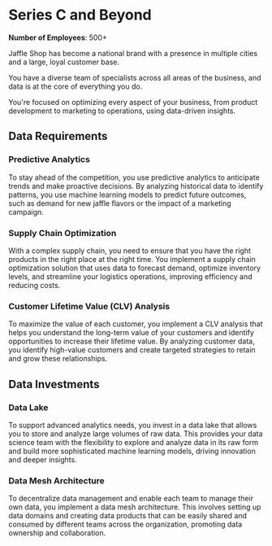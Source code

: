 # Series C and Beyond

**Number of Employees**: 500+

Jaffle Shop has become a national brand with a presence in multiple cities and a large, loyal customer base.

You have a diverse team of specialists across all areas of the business, and data is at the core of everything you do.

You're focused on optimizing every aspect of your business, from product development to marketing to operations, using data-driven insights.

## Data Requirements

### Predictive Analytics

To stay ahead of the competition, you use predictive analytics to anticipate trends and
make proactive decisions.
By analyzing historical data to identify patterns, you use machine learning models to predict future
outcomes, such as demand for new jaffle flavors or the impact of a marketing campaign.

### Supply Chain Optimization

With a complex supply chain, you need to ensure that you have the right products
in the right place at the right time. You implement a supply chain optimization solution
that uses data to forecast demand, optimize inventory levels,
and streamline your logistics operations, improving efficiency and reducing costs.

### Customer Lifetime Value (CLV) Analysis

To maximize the value of each customer, you implement a CLV analysis that helps you understand
the long-term value of your customers and identify opportunities to increase their lifetime value.
By analyzing customer data, you identify high-value customers and create targeted
strategies to retain and grow these relationships.

## Data Investments

### Data Lake

To support advanced analytics needs, you invest in a data lake that allows you to store and analyze
large volumes of raw data.
This provides your data science team with the flexibility to explore and analyze data in its raw form
and build more sophisticated machine learning models, driving innovation and deeper insights.

### Data Mesh Architecture

To decentralize data management and enable each team to manage their own data, you implement a data
mesh architecture. This involves setting up data domains and creating data products that can be
easily shared and consumed by different teams across the organization, promoting data ownership and collaboration.
